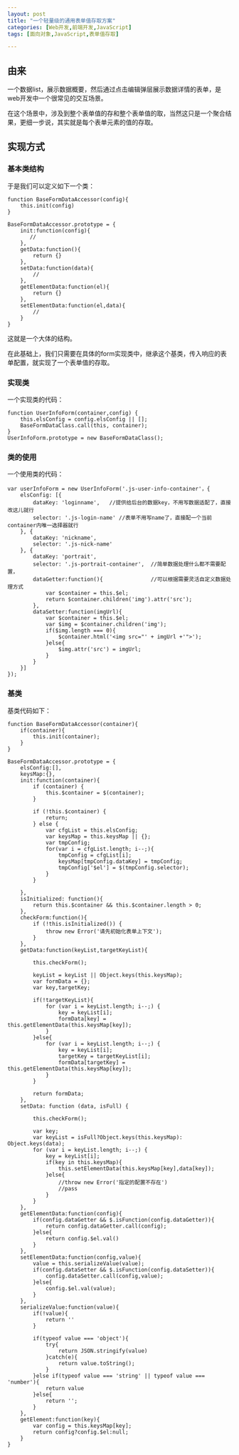 ```yaml
---
layout: post
title: "一个轻量级的通用表单值存取方案"
categories: [Web开发,前端开发,JavaScript]
tags: [面向对象,JavaScript,表单值存取]

---
```


## 由来

一个数据list，展示数据概要，然后通过点击编辑弹层展示数据详情的表单，是web开发中一个很常见的交互场景。

在这个场景中，涉及到整个表单值的存和整个表单值的取，当然这只是一个聚合结果，更细一步说，其实就是每个表单元素的值的存取。

## 实现方式

### 基本类结构

于是我们可以定义如下一个类：
    
    function BaseFormDataAccessor(config){
        this.init(config)
    }
    
    BaseFormDataAccessor.prototype = {
        init:function(config){
           // 
        },
        getData:function(){
            return {}
        },
        setData:function(data){
            //
        },
        getElementData:function(el){
            return {}
        },
        setElementData:function(el,data){
            //
        }
    }

这就是一个大体的结构。

在此基础上，我们只需要在具体的form实现类中，继承这个基类，传入响应的表单配置，就实现了一个表单值的存取。

### 实现类

一个实现类的代码：

    function UserInfoForm(container,config) {
        this.elsConfig = config.elsConfig || [];
        BaseFormDataClass.call(this, container);
    }
    UserInfoForm.prototype = new BaseFormDataClass();

### 类的使用

一个使用类的代码：

    var userInfoForm = new UserInfoForm('.js-user-info-container'，{
        elsConfig: [{
            dataKey: 'loginname',   //提供给后台的数据key，不用写数据适配了，直接改这儿就行
            selector: '.js-login-name' //表单不用写name了，直接配一个当前container内唯一选择器就行
        }, {
            dataKey: 'nickname',       
            selector: '.js-nick-name'
        }, {
            dataKey: 'portrait',
            selector: '.js-portrait-container',  //简单数据处理什么都不需要配置，
            dataGetter:function(){               //可以根据需要灵活自定义数据处理方式
                var $container = this.$el;
                return $container.children('img').attr('src');
            },
            dataSetter:function(imgUrl){
                var $container = this.$el;
                var $img = $container.children('img'); 
                if($img.length === 0){
                    $container.html('<img src="' + imgUrl +'">');
                }else{
                    $img.attr('src') = imgUrl;
                }    
            }    
        }]
    });

### 基类

基类代码如下：
    
    function BaseFormDataAccessor(container){
        if(container){
            this.init(container);
        }
    }

    BaseFormDataAccessor.prototype = {
        elsConfig:[],
        keysMap:{},
        init:function(container){
            if (container) {
                this.$container = $(container);
            }

            if (!this.$container) {
                return;
            } else {
                var cfgList = this.elsConfig;
                var keysMap = this.keysMap || {};
                var tmpConfig;
                for(var i = cfgList.length; i--;){
                    tmpConfig = cfgList[i];
                    keysMap[tmpConfig.dataKey] = tmpConfig;
                    tmpConfig['$el'] = $(tmpConfig.selector);
                }
            }

        },
        isInitialized: function(){
            return this.$container && this.$container.length > 0;
        },
        checkForm:function(){
            if (!this.isInitialized()) {
                throw new Error('请先初始化表单上下文');
            }
        },
        getData:function(keyList,targetKeyList){

            this.checkForm();

            keyList = keyList || Object.keys(this.keysMap);
            var formData = {};
            var key,targetKey;

            if(!targetKeyList){
                for (var i = keyList.length; i--;) {
                    key = keyList[i];
                    formData[key] = this.getElementData(this.keysMap[key]);
                }
            }else{
                for (var i = keyList.length; i--;) {
                    key = keyList[i];
                    targetKey = targetKeyList[i];
                    formData[targetKey] = this.getElementData(this.keysMap[key]);
                }
            }

            return formData;
        },
        setData: function (data, isFull) {

            this.checkForm();

            var key;
            var keyList = isFull?Object.keys(this.keysMap): Object.keys(data);
            for (var i = keyList.length; i--;) {
                key = keyList[i];
                if(key in this.keysMap){
                    this.setElementData(this.keysMap[key],data[key]);
                }else{
                    //throw new Error('指定的配置不存在')
                    //pass
                }
            }
        },
        getElementData:function(config){
            if(config.dataGetter && $.isFunction(config.dataGetter)){
                return config.dataGetter.call(config);
            }else{
                return config.$el.val()
            }
        },
        setElementData:function(config,value){
            value = this.serializeValue(value);
            if(config.dataSetter && $.isFunction(config.dataSetter)){
                config.dataSetter.call(config,value);
            }else{
                config.$el.val(value);
            }
        },
        serializeValue:function(value){
            if(!value){
                return ''
            }

            if(typeof value === 'object'){
                try{
                    return JSON.stringify(value)
                }catch(e){
                    return value.toString();
                }
            }else if(typeof value === 'string' || typeof value === 'number'){
                return value
            }else{
                return '';
            }
        },
        getElement:function(key){
            var config = this.keysMap[key];
            return config?config.$el:null;
        }
    }
    
